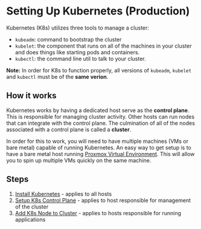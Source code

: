 # Setting Up Kubernetes (Production)

Kubernetes (K8s) utilizes three tools to manage a cluster:

- `kubeadm`: command to bootstrap the cluster
- `kubelet`: the component that runs on all of the machines in your cluster and does things like starting pods and containers.
- `kubectl`: the command line util to talk to your cluster.

**Note:** In order for K8s to function properly, all versions of `kubeadm`, `kubelet` and `kubectl` must be of the **same verion**.

## How it works

Kubernetes works by having a dedicated host serve as the **control plane**. This is responsible for managing cluster activity. Other hosts can run nodes that can integrate with the control plane. The culmination of all of the nodes associated with a control plane is called a **cluster**.

In order for this to work, you will need to have multiple machines (VMs or bare metal) capable of running Kubernetes. An easy way to get setup is to have a bare metal host running [Proxmox Virtual Environment](../../proxmox_ve/README.md). This will allow you to spin up multiple VMs quickly on the same machine.

## Steps

1. [Install Kubernetes](installation/README.md) - applies to all hosts
2. [Setup K8s Control Plane](control_plane/README.md) - applies to host responsible for management of the cluster
3. [Add K8s Node to Cluster](control_plane/README.md#add-nodes-to-cluster) - applies to hosts responsible for running applications
